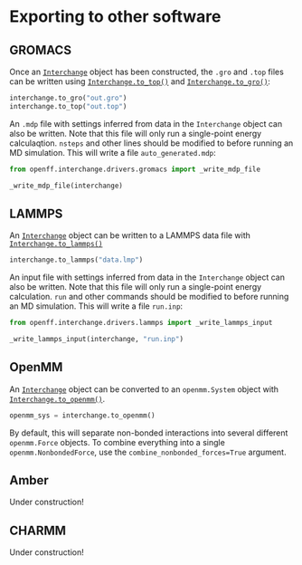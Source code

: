 # Exporting to other software

## GROMACS

Once an [`Interchange`] object has been constructed, the `.gro` and `.top` files
can be written using [`Interchange.to_top()`] and [`Interchange.to_gro()`]:

```python
interchange.to_gro("out.gro")
interchange.to_top("out.top")
```

An `.mdp` file with settings inferred from data in the `Interchange` object can
also be written. Note that this file will only run a single-point energy
calculaqtion. `nsteps` and other lines should be modified to before running an
MD simulation. This will write a file `auto_generated.mdp`:

```python
from openff.interchange.drivers.gromacs import _write_mdp_file

_write_mdp_file(interchange)
```

## LAMMPS

An [`Interchange`] object can be written to a LAMMPS data file with
[`Interchange.to_lammps()`]

```python
interchange.to_lammps("data.lmp")
```

An input file with settings inferred from data in the `Interchange` object can
also be written. Note that this file will only run a single-point energy
calculation. `run` and other commands should be modified to before running an
MD simulation. This will write a file `run.inp`:

```python
from openff.interchange.drivers.lammps import _write_lammps_input

_write_lammps_input(interchange, "run.inp")
```

## OpenMM

An [`Interchange`] object can be converted to an `openmm.System` object with
[`Interchange.to_openmm()`].

```python
openmm_sys = interchange.to_openmm()
```

By default, this will separate non-bonded interactions into several different
`openmm.Force` objects. To combine everything into a single
`openmm.NonbondedForce`, use the `combine_nonbonded_forces=True` argument.

## Amber

Under construction!

## CHARMM

Under construction!

[`Interchange`]: openff.interchange.components.interchange.Interchange
[`Interchange.to_top()`]: openff.interchange.components.interchange.Interchange.to_top
[`Interchange.to_gro()`]: openff.interchange.components.interchange.Interchange.to_gro
[`Interchange.to_lammps()`]: openff.interchange.components.interchange.Interchange.to_lammps
[`Interchange.to_openmm()`]: openff.interchange.components.interchange.Interchange.to_openmm
